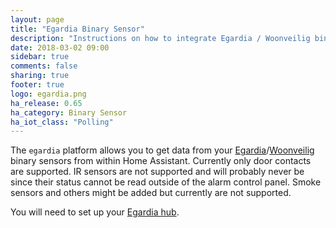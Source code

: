 ```yaml
---
layout: page
title: "Egardia Binary Sensor"
description: "Instructions on how to integrate Egardia / Woonveilig binary sensors into Home Assistant."
date: 2018-03-02 09:00
sidebar: true
comments: false
sharing: true
footer: true
logo: egardia.png
ha_release: 0.65
ha_category: Binary Sensor
ha_iot_class: "Polling"
---
```


The `egardia` platform allows you to get data from your [Egardia](http://www.egardia.com)/[Woonveilig](http://www.woonveilig.nl) binary sensors from within Home Assistant. 
Currently only door contacts are supported. IR sensors are not supported and will probably never be since their status cannot be read outside of the alarm control panel. Smoke sensors and others might be added but currently are not supported.

You will need to set up your [Egardia hub](/components/egardia/).

